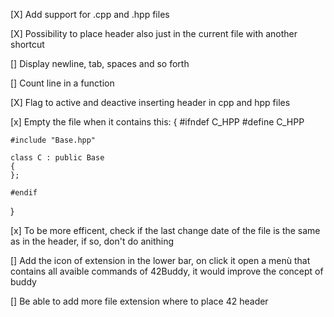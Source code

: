 [X] Add support for .cpp and .hpp files

[X] Possibility to place header also just in the current file with another shortcut

[] Display newline, tab, spaces and so forth

[] Count line in a function

[X] Flag to active and deactive inserting header in cpp and hpp files

[x] Empty the file when it contains this:
{
	#ifndef C_HPP
	#define C_HPP

	#include "Base.hpp"

	class C : public Base
	{
	};

	#endif
}

[x] To be more efficent, check if the last change date of the file is the same as in the header, if so, don't do anithing 

[] Add the icon of extension in the lower bar, on click it open a menù that contains all avaible commands of 42Buddy, it would improve the concept of buddy

[] Be able to add more file extension where to place 42 header